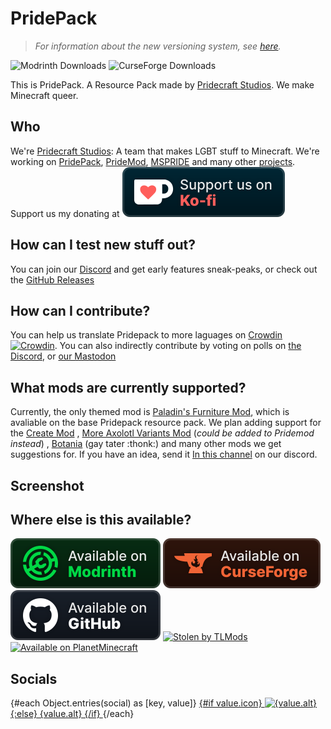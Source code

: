 <script lang="ts">
import Badge from '$lib/components/BadgeRaw.svelte';
import Badges from '$lib/components/Badges.svelte';
import Picture from '$lib/components/Picture.svelte';

import social from '$lib/vars/social';
</script>

<!-- Cuties -->

# PridePack

> *For information about the new versioning system, see [here](https://github.com/Pridecraft-Studios/pridepack/blob/format17/VERSIONING.md).*

![Modrinth Downloads](https://img.shields.io/modrinth/dt/yPbBrzEX?logo=modrinth&label=Modrinth%20downloads&color=%231bd96a) ![CurseForge Downloads](https://img.shields.io/curseforge/dt/831872?logo=curseforge&label=CurseForge%20Downloads&color=%23f16436)

This is PridePack. A Resource Pack made by [Pridecraft Studios](https://git.pridecraft.gay/). We make Minecraft queer.
<!-- We also have compatibility with some mods, such
as [Paladin's Furniture Mod](https://modrinth.com/mod/paladins-furniture). -->

## Who

We're [Pridecraft Studios](https://pridecraft.gay): A team that makes LGBT stuff to Minecraft. We're working
on [PridePack](https://git.pridecraft.gay/PridePack), [PrideMod](https://git.pridecraft.gay/PrideMod), [MSPRIDE](https://git.pridecraft.gay/mspride) and many
other [projects](https://git.pridecraft.gay/repositories).
Support us my donating at
[![ko-fi](https://raw.githubusercontent.com/intergrav/devins-badges/1aec26abb75544baec37249f42008b2fcc0e731f/assets/cozy/donate/kofi-plural_vector.svg)](https://donate.pridecraft.gay)

## How can I test new stuff out?

You can join our [Discord](https://discord.pridecraft.gay) and get early features sneak-peaks, or check out
the [GitHub Releases](https://git.pridecraft.gay/PridePack)

## How can I contribute?

You can help us translate Pridepack to more laguages
on [Crowdin](https://crowdin.com/project/pridepack/settings) <a href="https://crowdin.com/project/pridepack" title="Crowdin"><img src="https://badges.crowdin.net/pridepack/localized.svg" alt="Crowdin"/></a>.
You can also indirectly contribute by voting on polls on [the Discord](https://discord.pridecraft.gay),
or [our Mastodon](https://tech.lgbt/@pridecraft)

## What mods are currently supported?

Currently, the only themed mod is [Paladin's Furniture Mod](https://modrinth.com/mod/paladins-furniture), which is
avaliable on the base Pridepack resource pack.
We plan adding support for the [Create Mod](https://modrinth.com/mod/create)
, [More Axolotl Variants Mod](https://modrinth.com/mod/mavm) (*could be added to Pridemod instead*)
, [Botania](https://modrinth.com/mod/botania) (gay tater :thonk:) and many other mods we get suggestions for. If you
have an idea, send it [In this channel](https://canary.discord.com/channels/1091969030694375444/1105937605838770227) on
our discord.

## Screenshot

<Picture name="biis" alt="Bii bees everywhere" size="1920w" />
<Picture name="bii-jungle" alt="Bii bees in a jungle" size="1920w" />
<Picture name="trans-allium" alt="Trans-coloured alliums scattered around" size="1920w" />
<Picture name="old-paintings" alt="Old paintings found in older versions of Pridepack" size="1920w" />

## Where else is this available?

<div class="badges">
<a href="https://modrinth.com/resourcepack/pridepack" title="Available on Modrinth"><img src="https://raw.githubusercontent.com/intergrav/devins-badges/1aec26abb75544baec37249f42008b2fcc0e731f/assets/cozy/available/modrinth_vector.svg" alt="Available on Modrinth"/></a>
<a href="https://www.curseforge.com/minecraft/texture-packs/pride-pack" title="Available on CurseForge"><img src="https://raw.githubusercontent.com/intergrav/devins-badges/1aec26abb75544baec37249f42008b2fcc0e731f/assets/cozy/available/curseforge_vector.svg" alt="Available on CurseForge"/></a>
<a href="https://github.com/Pridecraft-Studios/pridepack" title="Available on GitHub"><img src="https://raw.githubusercontent.com/intergrav/devins-badges/1aec26abb75544baec37249f42008b2fcc0e731f/assets/cozy/available/github_vector.svg" alt="Available on GitHub"/></a>
<a href="https://tlmods.org/en/resourcepacks/pride-pack/" title="Stolen by TLMods, not that you should download from here."><img src="https://raw.githubusercontent.com/blryface/blurrybadges/88c6971e38f189d9dc9393c8a4933974559c3c1d/badges/svg/Stolen%20By%20TLMods.svg" alt="Stolen by TLMods"/></a>
<a href="https://www.planetminecraft.com/texture-pack/pridepack-5-0-a-pride-resource-pack-for-minecraft/" title="Available on PlanetMinecraft"><img src="https://github.com/blryface/blurrybadges/blob/main/badges/1Xpng/Avaliable%20On%20PMC@1x.png?raw=true" alt="Available on PlanetMinecraft"/></a>
<Badge id="nineminecraft" rel="me" link="https://www.9minecraft.net/pride-resource-pack/" name="9Minecraft" head="Stolen by" title="Stolen by 9Minecraft, not that you should download from here."/>
</div>

## Socials

<div class="badges">
{#each Object.entries(social) as [key, value]}
<a rel="me" href="{value.link}" title="{value.alt}">
    {#if value.icon}
        <img src="{value.icon}" alt="{value.alt}"/>
    {:else}
        {value.alt}
    {/if}
</a>
{/each}
</div>

